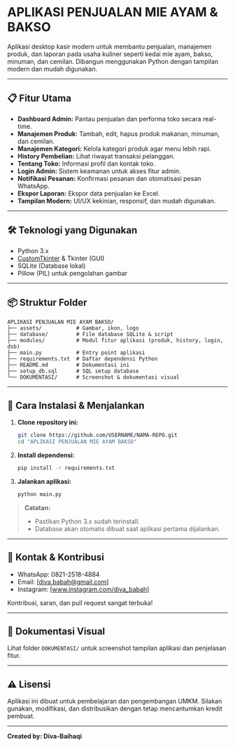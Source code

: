 # APLIKASI PENJUALAN MIE AYAM & BAKSO

Aplikasi desktop kasir modern untuk membantu penjualan, manajemen produk, dan laporan pada usaha kuliner seperti kedai mie ayam, bakso, minuman, dan cemilan. Dibangun menggunakan Python dengan tampilan modern dan mudah digunakan.

---

## 📋 Fitur Utama
- **Dashboard Admin:** Pantau penjualan dan performa toko secara real-time.
- **Manajemen Produk:** Tambah, edit, hapus produk makanan, minuman, dan cemilan.
- **Manajemen Kategori:** Kelola kategori produk agar menu lebih rapi.
- **History Pembelian:** Lihat riwayat transaksi pelanggan.
- **Tentang Toko:** Informasi profil dan kontak toko.
- **Login Admin:** Sistem keamanan untuk akses fitur admin.
- **Notifikasi Pesanan:** Konfirmasi pesanan dan otomatisasi pesan WhatsApp.
- **Ekspor Laporan:** Ekspor data penjualan ke Excel.
- **Tampilan Modern:** UI/UX kekinian, responsif, dan mudah digunakan.

---

## 🛠️ Teknologi yang Digunakan
- Python 3.x
- [CustomTkinter](https://github.com/TomSchimansky/CustomTkinter) & Tkinter (GUI)
- SQLite (Database lokal)
- Pillow (PIL) untuk pengolahan gambar

---

## 📦 Struktur Folder
```
APLIKASI PENJUALAN MIE AYAM BAKSO/
├── assets/           # Gambar, ikon, logo
├── database/         # File database SQLite & script
├── modules/          # Modul fitur aplikasi (produk, history, login, dsb)
├── main.py           # Entry point aplikasi
├── requirements.txt  # Daftar dependensi Python
├── README.md         # Dokumentasi ini
├── setup_db.sql      # SQL setup database
└── DOKUMENTASI/      # Screenshot & dokumentasi visual
```

---

## 🚀 Cara Instalasi & Menjalankan
1. **Clone repository ini:**
   ```bash
   git clone https://github.com/USERNAME/NAMA-REPO.git
   cd "APLIKASI PENJUALAN MIE AYAM BAKSO"
   ```
2. **Install dependensi:**
   ```bash
   pip install -r requirements.txt
   ```
3. **Jalankan aplikasi:**
   ```bash
   python main.py
   ```

> **Catatan:**
> - Pastikan Python 3.x sudah terinstall.
> - Database akan otomatis dibuat saat aplikasi pertama dijalankan.

---

## 📲 Kontak & Kontribusi
- WhatsApp: 0821-2518-4884
- Email: [diva.babah@gmail.com]
- Instagram: [www.instagram.com/diva_babah]

Kontribusi, saran, dan pull request sangat terbuka!

---

## 📸 Dokumentasi Visual
Lihat folder `DOKUMENTASI/` untuk screenshot tampilan aplikasi dan penjelasan fitur.

---

## ⚠️ Lisensi
Aplikasi ini dibuat untuk pembelajaran dan pengembangan UMKM. Silakan gunakan, modifikasi, dan distribusikan dengan tetap mencantumkan kredit pembuat.

---

**Created by: Diva-Baihaqi** 
